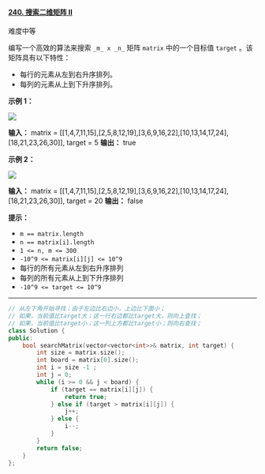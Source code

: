 #### [240. 搜索二维矩阵 II](https://leetcode.cn/problems/search-a-2d-matrix-ii/)

难度中等

编写一个高效的算法来搜索 `_m_ x _n_` 矩阵 `matrix` 中的一个目标值 `target` 。该矩阵具有以下特性：

-   每行的元素从左到右升序排列。
-   每列的元素从上到下升序排列。

**示例 1：**

![](https://assets.leetcode-cn.com/aliyun-lc-upload/uploads/2020/11/25/searchgrid2.jpg)

**输入：** matrix = \[[1,4,7,11,15],[2,5,8,12,19],[3,6,9,16,22],[10,13,14,17,24],[18,21,23,26,30]\], target = 5
**输出：** true

**示例 2：**

![](https://assets.leetcode-cn.com/aliyun-lc-upload/uploads/2020/11/25/searchgrid.jpg)

**输入：** matrix = \[[1,4,7,11,15],[2,5,8,12,19],[3,6,9,16,22],[10,13,14,17,24],[18,21,23,26,30]\], target = 20
**输出：** false

**提示：**

-   `m == matrix.length`
-   `n == matrix[i].length`
-   `1 <= n, m <= 300`
-   `-10^9 <= matrix[i][j] <= 10^9`
-   每行的所有元素从左到右升序排列
-   每列的所有元素从上到下升序排列
-   `-10^9 <= target <= 10^9`

-------

```cpp
// 从左下角开始寻找；由于左边比右边小，上边比下面小；
// 如果，当前值比target大；这一行右边都比target大，则向上查找；
// 如果，当前值比target小；这一列上方都比target小；则向右查找；
class Solution {
public:
    bool searchMatrix(vector<vector<int>>& matrix, int target) {
        int size = matrix.size();
        int board = matrix[0].size();
        int i = size -1 ;
        int j = 0;
        while (i >= 0 && j < board) {
            if (target == matrix[i][j]) {
                return true;
            } else if (target > matrix[i][j]) {
                j++;
            } else {
                i--;
            }
        }
        return false;
    }
};
```